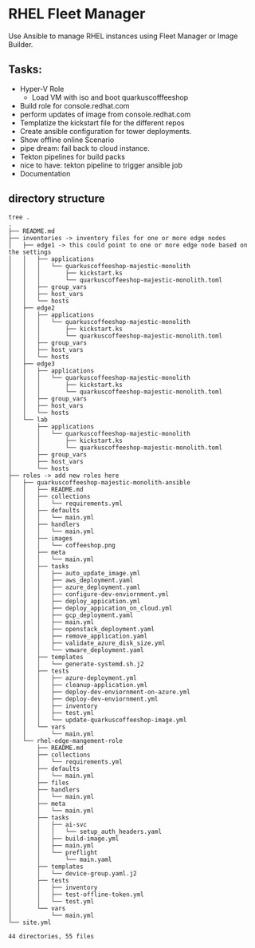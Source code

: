 # RHEL Fleet Manager
Use Ansible to manage RHEL instances using Fleet Manager or Image Builder. 


## Tasks:
* Hyper-V Role 
  * Load VM with iso and boot quarkuscofffeeshop 
* Build role for console.redhat.com
* perform updates of image from console.redhat.com
* Templatize the kickstart file for the different repos
* Create ansible configuration for tower deployments.
* Show offline online Scenario
* pipe dream: fail back to cloud instance.  
* Tekton pipelines for build packs
* nice to have: tekton pipeline to trigger ansible job 
* Documentation 

## directory structure 
```
tree .         
.
├── README.md
├── inventories -> inventory files for one or more edge nodes
│   ├── edge1 -> this could point to one or more edge node based on the settings
│   │   ├── applications
│   │   │   └── quarkuscoffeeshop-majestic-monolith
│   │   │       ├── kickstart.ks
│   │   │       └── quarkuscoffeeshop-majestic-monolith.toml
│   │   ├── group_vars
│   │   ├── host_vars
│   │   └── hosts
│   ├── edge2
│   │   ├── applications
│   │   │   └── quarkuscoffeeshop-majestic-monolith
│   │   │       ├── kickstart.ks
│   │   │       └── quarkuscoffeeshop-majestic-monolith.toml
│   │   ├── group_vars
│   │   ├── host_vars
│   │   └── hosts
│   ├── edge3
│   │   ├── applications
│   │   │   └── quarkuscoffeeshop-majestic-monolith
│   │   │       ├── kickstart.ks
│   │   │       └── quarkuscoffeeshop-majestic-monolith.toml
│   │   ├── group_vars
│   │   ├── host_vars
│   │   └── hosts
│   └── lab
│       ├── applications
│       │   └── quarkuscoffeeshop-majestic-monolith 
│       │       ├── kickstart.ks
│       │       └── quarkuscoffeeshop-majestic-monolith.toml
│       ├── group_vars
│       ├── host_vars
│       └── hosts
├── roles -> add new roles here
│   ├── quarkuscoffeeshop-majestic-monolith-ansible
│   │   ├── README.md
│   │   ├── collections
│   │   │   └── requirements.yml
│   │   ├── defaults
│   │   │   └── main.yml
│   │   ├── handlers
│   │   │   └── main.yml
│   │   ├── images
│   │   │   └── coffeeshop.png
│   │   ├── meta
│   │   │   └── main.yml
│   │   ├── tasks
│   │   │   ├── auto_update_image.yml
│   │   │   ├── aws_deployment.yaml
│   │   │   ├── azure_deployment.yaml
│   │   │   ├── configure-dev-enviornment.yml
│   │   │   ├── deploy_appication.yml
│   │   │   ├── deploy_appication_on_cloud.yml
│   │   │   ├── gcp_deployment.yaml
│   │   │   ├── main.yml
│   │   │   ├── openstack_deployment.yaml
│   │   │   ├── remove_application.yaml
│   │   │   ├── validate_azure_disk_size.yml
│   │   │   └── vmware_deployment.yaml
│   │   ├── templates
│   │   │   └── generate-systemd.sh.j2
│   │   ├── tests
│   │   │   ├── azure-deployment.yml
│   │   │   ├── cleanup-application.yml
│   │   │   ├── deploy-dev-enviornment-on-azure.yml
│   │   │   ├── deploy-dev-enviornment.yml
│   │   │   ├── inventory
│   │   │   ├── test.yml
│   │   │   └── update-quarkuscoffeeshop-image.yml
│   │   └── vars
│   │       └── main.yml
│   └── rhel-edge-mangement-role
│       ├── README.md
│       ├── collections
│       │   └── requirements.yml
│       ├── defaults
│       │   └── main.yml
│       ├── files
│       ├── handlers
│       │   └── main.yml
│       ├── meta
│       │   └── main.yml
│       ├── tasks
│       │   ├── ai-svc
│       │   │   └── setup_auth_headers.yaml
│       │   ├── build-image.yml
│       │   ├── main.yml
│       │   └── preflight
│       │       └── main.yaml
│       ├── templates
│       │   └── device-group.yaml.j2
│       ├── tests
│       │   ├── inventory
│       │   ├── test-offline-token.yml
│       │   └── test.yml
│       └── vars
│           └── main.yml
└── site.yml

44 directories, 55 files
```